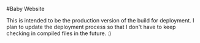 #Baby Website

This is intended to be the production version of the build for deployment. I plan to update the deployment process so that I don't have to keep checking in compiled files in the future. :)

